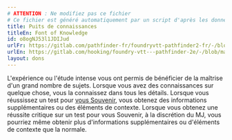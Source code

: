 ```yaml
---
# ATTENTION : Ne modifiez pas ce fichier
# Ce fichier est généré automatiquement par un script d'après les données du module Foundry VTT officiel et de sa traduction
title: Puits de connaissances
titleEn: Font of Knowledge
id: o8ogNJ53l1JDIJud
urlFr: https://gitlab.com/pathfinder-fr/foundryvtt-pathfinder2-fr/-/blob/master/data/feats/o8ogNJ53l1JDIJud.htm
urlEn: https://gitlab.com/hooking/foundry-vtt---pathfinder-2e/-/blob/master/packs/data/feats.db/font-of-knowledge.json
layout: dons
---
```

L'expérience ou l'étude intense vous ont permis de bénéficier de la maîtrise d'un grand nombre de sujets. Lorsque vous avez des connaissances sur quelque chose, vous la connaissez dans tous les détails. Lorsque vous réussissez un test pour [vous Souvenir](../actions/se-souvenir-arcanes.md), vous obtenez des informations supplémentaires ou des éléments de contexte. Lorsque vous obtenez une réussite critique sur un test pour vous Souvenir, à la discrétion du MJ, vous pourriez même obtenir plus d'informations supplémentaires ou d'éléments de contexte que la normale.
